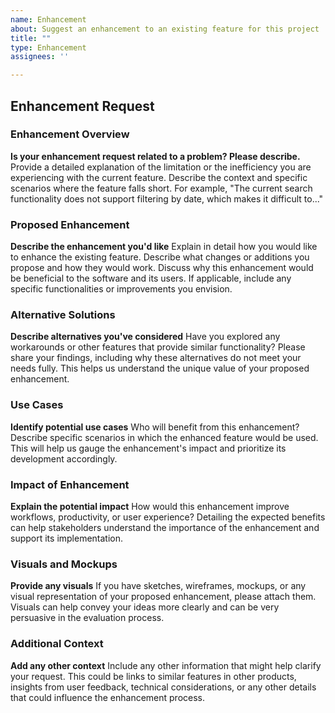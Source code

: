 ```yaml
---
name: Enhancement
about: Suggest an enhancement to an existing feature for this project
title: ""
type: Enhancement
assignees: ''

---
```


## Enhancement Request

### Enhancement Overview
**Is your enhancement request related to a problem? Please describe.**
Provide a detailed explanation of the limitation or the inefficiency you are experiencing with the current feature. Describe the context and specific scenarios where the feature falls short. For example, "The current search functionality does not support filtering by date, which makes it difficult to..."

### Proposed Enhancement
**Describe the enhancement you'd like**
Explain in detail how you would like to enhance the existing feature. Describe what changes or additions you propose and how they would work. Discuss why this enhancement would be beneficial to the software and its users. If applicable, include any specific functionalities or improvements you envision.

### Alternative Solutions
**Describe alternatives you've considered**
Have you explored any workarounds or other features that provide similar functionality? Please share your findings, including why these alternatives do not meet your needs fully. This helps us understand the unique value of your proposed enhancement.

### Use Cases
**Identify potential use cases**
Who will benefit from this enhancement? Describe specific scenarios in which the enhanced feature would be used. This will help us gauge the enhancement's impact and prioritize its development accordingly.

### Impact of Enhancement
**Explain the potential impact**
How would this enhancement improve workflows, productivity, or user experience? Detailing the expected benefits can help stakeholders understand the importance of the enhancement and support its implementation.

### Visuals and Mockups
**Provide any visuals**
If you have sketches, wireframes, mockups, or any visual representation of your proposed enhancement, please attach them. Visuals can help convey your ideas more clearly and can be very persuasive in the evaluation process.

### Additional Context
**Add any other context**
Include any other information that might help clarify your request. This could be links to similar features in other products, insights from user feedback, technical considerations, or any other details that could influence the enhancement process.
